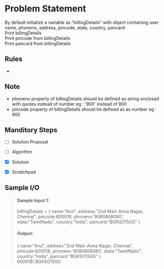 # Problem Statement

By default initialize a variable as "billingDetails" with  object containing user name, phoneno, address, pincode, state, country, pancard     
Print billingDetails     
Print pincode from billingDetails     
Print pancard from billingDetails     

## Rules

-

## Note

- phoneno property of billingDetails should be defined as string enclosed with quotes instead of number eg : '900' instead of 900      
- pincode property of billingDetails should be defined as as number eg : 900      


## Manditory Steps

- [ ] Solution Proposal
- [ ] Algorithm
- [x] Solution
- [x] Scratchpad



## Sample I/O

> #### Sample Input 1:
> billingDetails = {
> name:"Arul", address:"2nd Main Anna Nagar, Chennai", pincode:600018, phoneno:'9080808080', state:"TamilNadu", country:"India", pancard:"BGKSO150G"
> }
>
> ##### Output:
> { name:"Arul", address:"2nd Main Anna Nagar, Chennai", pincode:600018, phoneno:'9080808080', state:"TamilNadu", country:"India", pancard:"BGKSO150G" }      
> 600018\\
> BGKSO150G      
